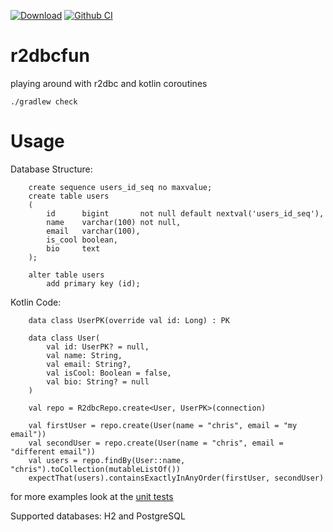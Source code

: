 [![Download](https://api.bintray.com/packages/christophsturm/maven/r2dbcfun/images/download.svg)](https://bintray.com/christophsturm/maven/r2dbcfun/_latestVersion)
[![Github CI](https://github.com/christophsturm/r2dbcfun/workflows/CI/badge.svg)](https://github.com/christophsturm/r2dbcfun/actions)

# r2dbcfun
playing around with r2dbc and kotlin coroutines

`./gradlew check` 


# Usage
Database Structure:
```
    create sequence users_id_seq no maxvalue;
    create table users
    (
        id      bigint       not null default nextval('users_id_seq'),
        name    varchar(100) not null,
        email   varchar(100),
        is_cool boolean,
        bio     text
    );
    
    alter table users
        add primary key (id);
```
Kotlin Code:
```
    data class UserPK(override val id: Long) : PK
    
    data class User(
        val id: UserPK? = null,
        val name: String,
        val email: String?,
        val isCool: Boolean = false,
        val bio: String? = null
    )

    val repo = R2dbcRepo.create<User, UserPK>(connection)

    val firstUser = repo.create(User(name = "chris", email = "my email"))
    val secondUser = repo.create(User(name = "chris", email = "different email"))
    val users = repo.findBy(User::name, "chris").toCollection(mutableListOf())
    expectThat(users).containsExactlyInAnyOrder(firstUser, secondUser)

```

for more examples look at the [unit tests](src/test/kotlin/r2dbcfun/R2dbcRepoTest.kt)

Supported databases: H2 and PostgreSQL
